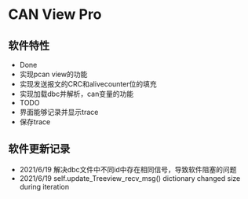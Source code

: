 # CAN View Pro

## 软件特性
- Done
 - 实现pcan view的功能
 - 实现发送报文的CRC和alivecounter位的填充
 - 实现加载dbc并解析，can变量的功能
- TODO
 - 界面能够记录并显示trace
 - 保存trace


## 软件更新记录
 - 2021/6/19 解决dbc文件中不同id中存在相同信号，导致软件阻塞的问题
 - 2021/6/19 self.update_Treeview_recv_msg() dictionary changed size during iteration